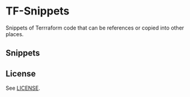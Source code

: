 # TF-Snippets
Snippets of Terrraform code that can be references or copied into other places.

## Snippets

## License
See [LICENSE](/LICENSE).